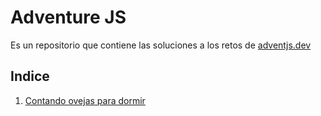 # Adventure JS
Es un repositorio que contiene las soluciones a los retos de [adventjs.dev](https://adventjs.dev/challenges)

## Indice
1. [Contando ovejas para dormir](./1-contando-ovejas/index.js)